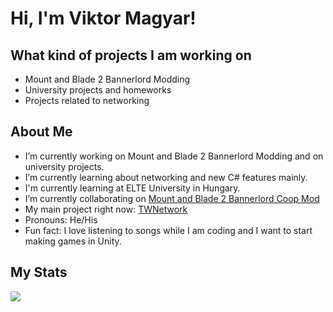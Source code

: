 # Hi, I'm Viktor Magyar!

## What kind of projects I am working on
- Mount and Blade 2 Bannerlord Modding
- University projects and homeworks
- Projects related to networking
## About Me
- I’m currently working on Mount and Blade 2 Bannerlord Modding and on university projects.
- I’m currently learning about networking and new C# features mainly.
- I'm currently learning at ELTE University in Hungary.
- I’m currently collaborating on [Mount and Blade 2 Bannerlord Coop Mod](https://github.com/Bannerlord-Coop-Team/BannerlordCoop)
- My main project right now: [TWNetwork](https://github.com/WakooMan/TWNetwork)
- Pronouns: He/His
- Fun fact: I love listening to songs while I am coding and I want to start making games in Unity.
## My Stats
<img src="https://github-readme-stats.vercel.app/api?username=WakooMan&&show_icons=true&title_color=ffffff&icon_color=bb2acf&text_color=daf7dc&bg_color=151515" >
